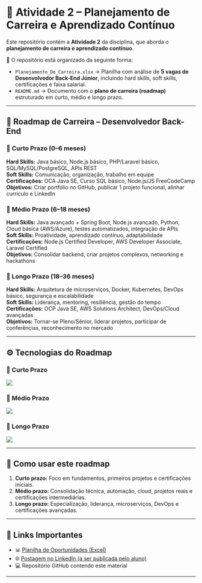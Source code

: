 # 🚀 Atividade 2 – Planejamento de Carreira e Aprendizado Contínuo  

Este repositório contém a **Atividade 2** da disciplina, que aborda o **planejamento de carreira e aprendizado contínuo**.  

📂 O repositório está organizado da seguinte forma:  
- `Planejamento_De_Carreira.xlsx` → Planilha com análise de **5 vagas de Desenvolvedor Back-End Júnior**, incluindo hard skills, soft skills, certificações e faixa salarial.  
- `README.md` → Documento com o **plano de carreira (roadmap)** estruturado em curto, médio e longo prazo.  

---

## 🎯 Roadmap de Carreira – Desenvolvedor Back-End  

### 📌 Curto Prazo (0–6 meses)  
**Hard Skills:** Java básico, Node.js básico, PHP/Laravel básico, SQL/MySQL/PostgreSQL, APIs REST  
**Soft Skills:** Comunicação, organização, trabalho em equipe  
**Certificações:** OCA Java SE, Curso SQL básico, Node.js/JS FreeCodeCamp  
**Objetivos:** Criar portfólio no GitHub, publicar 1 projeto funcional, alinhar currículo e LinkedIn  

### 📌 Médio Prazo (6–18 meses)  
**Hard Skills:** Java avançado + Spring Boot, Node.js avançado, Python, Cloud básica (AWS/Azure), testes automatizados, integração de APIs  
**Soft Skills:** Proatividade, aprendizado contínuo, adaptabilidade  
**Certificações:** Node.js Certified Developer, AWS Developer Associate, Laravel Certified  
**Objetivos:** Consolidar backend, criar projetos complexos, networking e hackathons  

### 📌 Longo Prazo (18–36 meses)  
**Hard Skills:** Arquitetura de microserviços, Docker, Kubernetes, DevOps básico, segurança e escalabilidade  
**Soft Skills:** Liderança, mentoring, resiliência, gestão do tempo  
**Certificações:** OCP Java SE, AWS Solutions Architect, DevOps/Cloud avançadas  
**Objetivos:** Tornar-se Pleno/Sênior, liderar projetos, participar de conferências, reconhecimento no mercado  

---

## ⚙️ Tecnologias do Roadmap  

### 🔹 Curto Prazo  
<p align="left">
  <img src="https://skillicons.dev/icons?i=java,nodejs,php,laravel,mysql,postgresql,git,github" />
</p>

### 🔹 Médio Prazo  
<p align="left">
  <img src="https://skillicons.dev/icons?i=java,spring,nodejs,py,aws,azure" />
</p>

### 🔹 Longo Prazo  
<p align="left">
  <img src="https://skillicons.dev/icons?i=java,spring,docker,kubernetes,aws" />
</p>

---

## 📌 Como usar este roadmap  
1. **Curto prazo:** Foco em fundamentos, primeiros projetos e certificações iniciais.  
2. **Médio prazo:** Consolidação técnica, automação, cloud, projetos reais e certificações intermediárias.  
3. **Longo prazo:** Especialização, liderança, microserviços, DevOps e certificações avançadas.  

---

## 🔗 Links Importantes  
- 📊 [Planilha de Oportunidades (Excel)](./Planejamento_De_Carreira.xlsx)  
- 🌐 [Postagem no LinkedIn (a ser publicada pelo aluno)](https://linkedin.com)  
- 💻 Repositório GitHub contendo este material  

---
